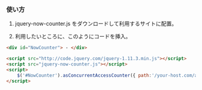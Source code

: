 ### 使い方 ###

1. jquery-now-counter.js をダウンロードして利用するサイトに配置。

2. 利用したいところに、このようにコードを挿入。

```html
<div id="NowCounter"> - </div>

<script src="http://code.jquery.com/jquery-1.11.3.min.js"></script>
<script src="jquery-now-counter.js"></script>
<script>
    $('#NowCounter').asConcurrentAccessCounter({ path:'/your-host.com/any-area', server:'http://your-api-server/' });
</script>
```
